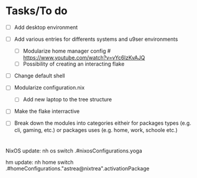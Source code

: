 

# Tasks/To do

- [ ] Add desktop environment
- [ ] Add various entries for differents systems and u9ser environments
	- [ ] Modularize home manager config # https://www.youtube.com/watch?v=vYc6IzKvAJQ
	- [ ] Possibility of creating an interacting flake
- [ ] Change default shell
- [ ] Modularize configuration.nix
	- [ ] Add new laptop to the tree structure
- [ ] Make the flake interractive
- [ ] Break down the modules into categories eitheir for packages types (e.g. cli, gaming, etc.) or packages uses (e.g. home, work, schoole etc.)



# 

NixOS update:
nh os switch .#nixosConfigurations.yoga

hm update:
nh home switch .#homeConfigurations."astrea@nixtrea".activationPackage

